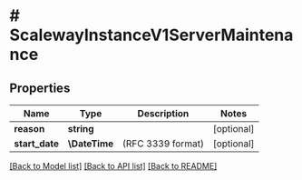 # # ScalewayInstanceV1ServerMaintenance

## Properties

Name | Type | Description | Notes
------------ | ------------- | ------------- | -------------
**reason** | **string** |  | [optional]
**start_date** | **\DateTime** | (RFC 3339 format) | [optional]

[[Back to Model list]](../../README.md#models) [[Back to API list]](../../README.md#endpoints) [[Back to README]](../../README.md)
